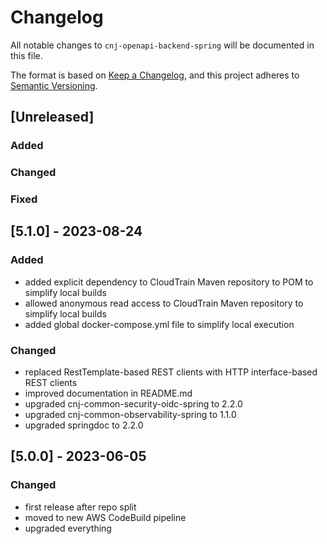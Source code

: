 # Changelog
All notable changes to `cnj-openapi-backend-spring` will be documented in this file.

The format is based on [Keep a Changelog](https://keepachangelog.com/en/1.0.0/),
and this project adheres to [Semantic Versioning](https://semver.org/spec/v2.0.0.html).

## [Unreleased]
### Added
### Changed
### Fixed

## [5.1.0] - 2023-08-24
### Added
- added explicit dependency to CloudTrain Maven repository to POM to simplify local builds
- allowed anonymous read access to CloudTrain Maven repository to simplify local builds
- added global docker-compose.yml file to simplify local execution
### Changed
- replaced RestTemplate-based REST clients with HTTP interface-based REST clients 
- improved documentation in README.md
- upgraded cnj-common-security-oidc-spring to 2.2.0
- upgraded cnj-common-observability-spring to 1.1.0
- upgraded springdoc to 2.2.0

## [5.0.0] - 2023-06-05
### Changed
- first release after repo split
- moved to new AWS CodeBuild pipeline
- upgraded everything
